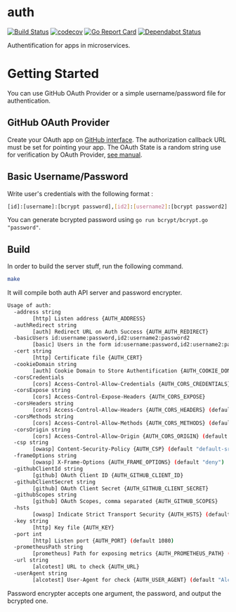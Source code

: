 # auth

[![Build Status](https://travis-ci.org/ViBiOh/auth.svg?branch=master)](https://travis-ci.org/ViBiOh/auth)
[![codecov](https://codecov.io/gh/ViBiOh/auth/branch/master/graph/badge.svg)](https://codecov.io/gh/ViBiOh/auth)
[![Go Report Card](https://goreportcard.com/badge/github.com/ViBiOh/auth)](https://goreportcard.com/report/github.com/ViBiOh/auth)
[![Dependabot Status](https://api.dependabot.com/badges/status?host=github&repo=ViBiOh/auth)](https://dependabot.com)

Authentification for apps in microservices.

# Getting Started

You can use GitHub OAuth Provider or a simple username/password file for
authentication.

## GitHub OAuth Provider

Create your OAuth app on
[GitHub interface](https://github.com/settings/developers). The authorization
callback URL must be set for pointing your app. The OAuth State is a random
string use for verification by OAuth Provider,
[see manual](https://developer.github.com/apps/building-integrations/setting-up-and-registering-oauth-apps/about-authorization-options-for-oauth-apps/).

## Basic Username/Password

Write user's credentials with the following format :

```bash
[id]:[username]:[bcrypt password],[id2]:[username2]:[bcrypt password2]
```

You can generate bcrypted password using `go run bcrypt/bcrypt.go "password"`.

## Build

In order to build the server stuff, run the following command.

```bash
make
```

It will compile both auth API server and password encrypter.

```bash
Usage of auth:
  -address string
        [http] Listen address {AUTH_ADDRESS}
  -authRedirect string
        [auth] Redirect URL on Auth Success {AUTH_AUTH_REDIRECT}
  -basicUsers id:username:password,id2:username2:password2
        [basic] Users in the form id:username:password,id2:username2:password2 {AUTH_BASIC_USERS}
  -cert string
        [http] Certificate file {AUTH_CERT}
  -cookieDomain string
        [auth] Cookie Domain to Store Authentification {AUTH_COOKIE_DOMAIN}
  -corsCredentials
        [cors] Access-Control-Allow-Credentials {AUTH_CORS_CREDENTIALS}
  -corsExpose string
        [cors] Access-Control-Expose-Headers {AUTH_CORS_EXPOSE}
  -corsHeaders string
        [cors] Access-Control-Allow-Headers {AUTH_CORS_HEADERS} (default "Content-Type")
  -corsMethods string
        [cors] Access-Control-Allow-Methods {AUTH_CORS_METHODS} (default "GET")
  -corsOrigin string
        [cors] Access-Control-Allow-Origin {AUTH_CORS_ORIGIN} (default "*")
  -csp string
        [owasp] Content-Security-Policy {AUTH_CSP} (default "default-src 'self'; base-uri 'self'")
  -frameOptions string
        [owasp] X-Frame-Options {AUTH_FRAME_OPTIONS} (default "deny")
  -githubClientId string
        [github] OAuth Client ID {AUTH_GITHUB_CLIENT_ID}
  -githubClientSecret string
        [github] OAuth Client Secret {AUTH_GITHUB_CLIENT_SECRET}
  -githubScopes string
        [github] OAuth Scopes, comma separated {AUTH_GITHUB_SCOPES}
  -hsts
        [owasp] Indicate Strict Transport Security {AUTH_HSTS} (default true)
  -key string
        [http] Key file {AUTH_KEY}
  -port int
        [http] Listen port {AUTH_PORT} (default 1080)
  -prometheusPath string
        [prometheus] Path for exposing metrics {AUTH_PROMETHEUS_PATH} (default "/metrics")
  -url string
        [alcotest] URL to check {AUTH_URL}
  -userAgent string
        [alcotest] User-Agent for check {AUTH_USER_AGENT} (default "Alcotest")
```

Password encrypter accepts one argument, the password, and output the bcrypted one.
